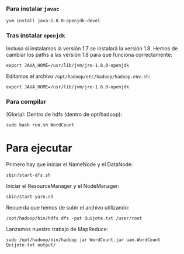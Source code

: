 ### Para instalar `javac`
```
yum install java-1.8.0-openjdk-devel
```

### Tras instalar `openjdk`
Incluso si instalamos la versión 1.7 se instalará la versión 1.8. Hemos de cambiar los paths a las versión 1.8 para que funciona correctamente:
```
export JAVA_HOME=/usr/lib/jvm/jre-1.8.0-openjdk
```

Editamos el archivo `/opt/hadoop/etc/hadoop/hadoop.env.sh`:
```
export JAVA_HOME=/usr/lib/jvm/jre-1.8.0-openjdk
```

### Para compilar
(Gloria): Dentro de hdfs (dentro de opt/hadoop):

```
sudo bash run.sh WordCount
```

# Para ejecutar

Primero hay que iniciar el NameNode y el DataNode:
```
sbin/start-dfs.sh
```

Iniciar el ResourceManager y el NodeManager:
```
sbin/start-yarn.sh
```

Recuerda que hemos de subir el archivo utilizando:
```
/opt/hadoop/bin/hdfs dfs -put Quijote.txt /user/root
```

Lanzamos nuestro trabajo de MapReduce:

```
sudo /opt/hadoop/bin/hadoop jar WordCount.jar uam.WordCount Quijote.txt output/
```